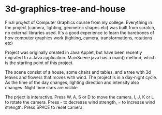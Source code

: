 # 3d-graphics-tree-and-house

Final project of Computer Graphics course from my college. Everything in the project (camera, lighting, geometric shapes etc) was built from scratch, no external libraries used. It's a good experience to learn the barebones of how computer graphics work (lighting, camera, transformations, rotations etc)

Project was originally created in Java Applet, but have been recently migrated to a Java application. MainScene.java has a main() method, which is the starting point of this project.

The scene consist of a house, some chairs and tables, and a tree with 3d leaves and flowers that moves with wind. The project is in a day-night cycle. As the time of the day changes, lighting direction and intensity also changes. Night time stars are visible.

The prject is interactive. Press W, A, S or D to move the camera, I, J, K or L to rotate the camera. Press - to decrease wind strength, = to increase wind strength. Press SPACE to reset camera.
